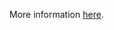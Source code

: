 More information [here](https://docs.prismacloud.io/en/enterprise-edition/policy-reference/aws-policies/aws-general-policies/bc-aws-319).
